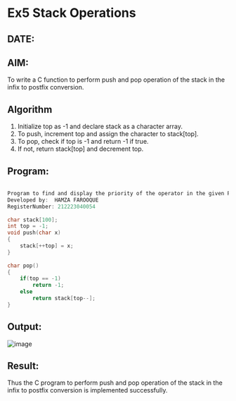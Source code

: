 # Ex5 Stack Operations
## DATE:
## AIM:
To write a C function to perform push and pop operation of the stack in the infix to postfix conversion.

## Algorithm
1. Initialize top as -1 and declare stack as a character array.
2. To push, increment top and assign the character to stack[top].
3. To pop, check if top is -1 and return -1 if true.
4. If not, return stack[top] and decrement top.

## Program:
```C

Program to find and display the priority of the operator in the given Postfix expression
Developed by:  HAMZA FAROOQUE
RegisterNumber: 212223040054
 
char stack[100]; 
int top = -1; 
void push(char x) 
{ 
    stack[++top] = x; 
} 
 
char pop() 
{ 
    if(top == -1) 
        return -1; 
    else 
        return stack[top--]; 
} 

```

## Output:
![image](https://github.com/user-attachments/assets/eaa49ad7-dc4f-4985-8368-c884d11b93e2)



## Result:
Thus the C program to perform push and pop operation of the stack in the infix to postfix conversion is implemented successfully.
